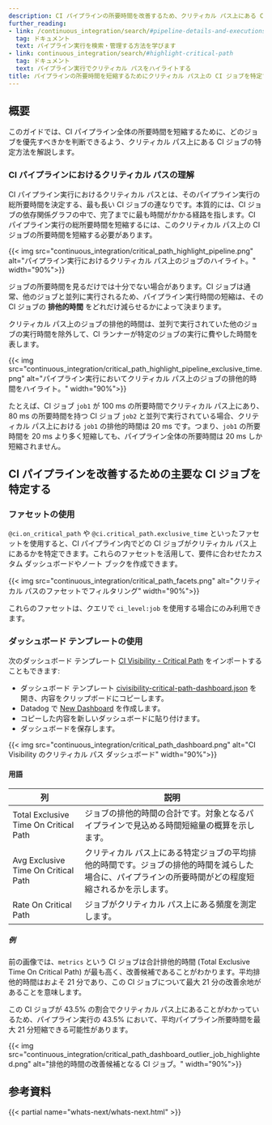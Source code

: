 ```yaml
---
description: CI パイプラインの所要時間を改善するため、クリティカル パス上にある CI ジョブの特定方法を学びます。
further_reading:
- link: /continuous_integration/search/#pipeline-details-and-executions
  tag: ドキュメント
  text: パイプライン実行を検索・管理する方法を学びます
- link: continuous_integration/search/#highlight-critical-path
  tag: ドキュメント
  text: パイプライン実行でクリティカル パスをハイライトする
title: パイプラインの所要時間を短縮するためにクリティカル パス上の CI ジョブを特定する
---
```


## 概要

このガイドでは、CI パイプライン全体の所要時間を短縮するために、どのジョブを優先すべきかを判断できるよう、クリティカル パス上にある CI ジョブの特定方法を解説します。

### CI パイプラインにおけるクリティカル パスの理解

CI パイプライン実行におけるクリティカル パスとは、そのパイプライン実行の総所要時間を決定する、最も長い CI ジョブの連なりです。本質的には、CI ジョブの依存関係グラフの中で、完了までに最も時間がかかる経路を指します。CI パイプライン実行の総所要時間を短縮するには、このクリティカル パス上の CI ジョブの所要時間を短縮する必要があります。

{{< img src="continuous_integration/critical_path_highlight_pipeline.png" alt="パイプライン実行におけるクリティカル パス上のジョブのハイライト。" width="90%">}}

ジョブの所要時間を見るだけでは十分でない場合があります。CI ジョブは通常、他のジョブと並列に実行されるため、パイプライン実行時間の短縮は、その CI ジョブの **排他的時間** をどれだけ減らせるかによって決まります。

クリティカル パス上のジョブの排他的時間は、並列で実行されていた他のジョブの実行時間を除外して、CI ランナーが特定のジョブの実行に費やした時間を表します。

{{< img src="continuous_integration/critical_path_highlight_pipeline_exclusive_time.png" alt="パイプライン実行においてクリティカル パス上のジョブの排他的時間をハイライト。" width="90%">}}

たとえば、CI ジョブ `job1` が 100 ms の所要時間でクリティカル パス上にあり、80 ms の所要時間を持つ CI ジョブ `job2` と並列で実行されている場合、クリティカル パス上における `job1` の排他的時間は 20 ms です。つまり、`job1` の所要時間を 20 ms より多く短縮しても、パイプライン全体の所要時間は 20 ms しか短縮されません。

## CI パイプラインを改善するための主要な CI ジョブを特定する

### ファセットの使用

`@ci.on_critical_path` や `@ci.critical_path.exclusive_time` といったファセットを使用すると、CI パイプライン内でどの CI ジョブがクリティカル パス上にあるかを特定できます。これらのファセットを活用して、要件に合わせたカスタム ダッシュボードやノート ブックを作成できます。

{{< img src="continuous_integration/critical_path_facets.png" alt="クリティカル パスのファセットでフィルタリング" width="90%">}}

これらのファセットは、クエリで `ci_level:job` を使用する場合にのみ利用できます。

### ダッシュボード テンプレートの使用

次のダッシュボード テンプレート [CI Visibility - Critical Path][1] をインポートすることもできます:
- ダッシュボード テンプレート [civisibility-critical-path-dashboard.json][1] を開き、内容をクリップボードにコピーします。
- Datadog で [New Dashboard][2] を作成します。
- コピーした内容を新しいダッシュボードに貼り付けます。
- ダッシュボードを保存します。

{{< img src="continuous_integration/critical_path_dashboard.png" alt="CI Visibility のクリティカル パス ダッシュボード" width="90%">}}

#### 用語

| 列                                | 説明                                                                                                                                                      |
|---------------------------------------|------------------------------------------------------------------------------------------------------------------------------------------------------------------|
| Total Exclusive Time On Critical Path | ジョブの排他的時間の合計です。対象となるパイプラインで見込める時間短縮量の概算を示します。                                      |
| Avg Exclusive Time On Critical Path   | クリティカル パス上にある特定ジョブの平均排他的時間です。ジョブの排他的時間を減らした場合に、パイプラインの所要時間がどの程度短縮されるかを示します。 |
| Rate On Critical Path                 | ジョブがクリティカル パス上にある頻度を測定します。                                                                                                                |

##### 例

前の画像では、`metrics` という CI ジョブは合計排他的時間 (Total Exclusive Time On Critical Path) が最も高く、改善候補であることがわかります。平均排他的時間はおよそ 21 分であり、この CI ジョブについて最大 21 分の改善余地があることを意味します。

この CI ジョブが 43.5% の割合でクリティカル パス上にあることがわかっているため、パイプライン実行の 43.5% において、平均パイプライン所要時間を最大 21 分短縮できる可能性があります。

{{< img src="continuous_integration/critical_path_dashboard_outlier_job_highlighted.png" alt="排他的時間の改善候補となる CI ジョブ。" width="90%">}}

## 参考資料

{{< partial name="whats-next/whats-next.html" >}}

[1]: /resources/json/civisibility-critical-path-dashboard.json
[2]: /ja/dashboards/
[3]: /ja/continuous_integration/pipelines/gitlab/?tab=gitlabcom
[4]: /ja/continuous_integration/search/#highlight-critical-path